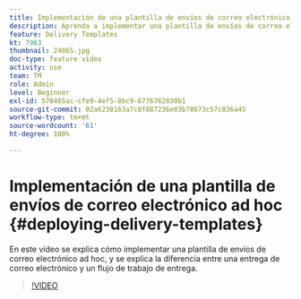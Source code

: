 ```yaml
---
title: Implementación de una plantilla de envíos de correo electrónico ad hoc
description: Aprenda a implementar una plantilla de envíos de correo electrónico ad hoc y comprenda la diferencia entre un envío de correo electrónico y un flujo de trabajo de envío.
feature: Delivery Templates
kt: 7963
thumbnail: 24065.jpg
doc-type: feature video
activity: use
team: TM
role: Admin
level: Beginner
exl-id: 570465ac-cfe9-4ef5-8bc9-6776762830b1
source-git-commit: 02a6238163a7c8f887236e03b78673c57c836a45
workflow-type: tm+mt
source-wordcount: '61'
ht-degree: 100%

---
```


# Implementación de una plantilla de envíos de correo electrónico ad hoc {#deploying-delivery-templates}

En este vídeo se explica cómo implementar una plantilla de envíos de correo electrónico ad hoc, y se explica la diferencia entre una entrega de correo electrónico y un flujo de trabajo de entrega.

>[!VIDEO](https://video.tv.adobe.com/v/24065?quality=12)
